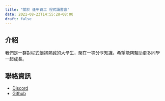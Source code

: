 ```yaml
---
title: "關於 逢甲資工 程式讀書會"
date: 2021-08-23T14:55:28+08:00
draft: false
---
```

## 介紹
我們是一群對程式懷抱熱誠的大學生，聚在一塊分享知識，希望能夠幫助更多同學一起成長。

## 聯絡資訊
- [Discord](https://discord.gg/TMkuzReRtA)
- [Github](https://github.com/FCUCSSC)
